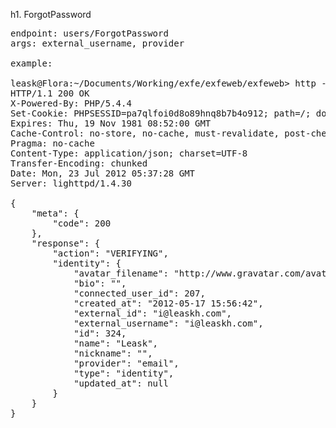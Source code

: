 h1. ForgotPassword

<pre>
endpoint: users/ForgotPassword
args: external_username, provider

example:

leask@Flora:~/Documents/Working/exfe/exfeweb/exfeweb> http -f post api.local.exfe.com/v2/users/forgotpassword provider="email" external_username="i@leaskh.com"
HTTP/1.1 200 OK
X-Powered-By: PHP/5.4.4
Set-Cookie: PHPSESSID=pa7qlfoi0d8o89hnq8b7b4o912; path=/; domain=.exfe.com
Expires: Thu, 19 Nov 1981 08:52:00 GMT
Cache-Control: no-store, no-cache, must-revalidate, post-check=0, pre-check=0
Pragma: no-cache
Content-Type: application/json; charset=UTF-8
Transfer-Encoding: chunked
Date: Mon, 23 Jul 2012 05:37:28 GMT
Server: lighttpd/1.4.30

{
    "meta": {
        "code": 200
    }, 
    "response": {
        "action": "VERIFYING", 
        "identity": {
            "avatar_filename": "http://www.gravatar.com/avatar/5b53fb71b6f36f46fe9cb14eb5acd56f?d=http%3A%2F%2Fapi.local.exfe.com%2Fv2%2Favatar%2Fget%3Fprovider%3Demail%26external_id%3Di%40leaskh.com", 
            "bio": "", 
            "connected_user_id": 207, 
            "created_at": "2012-05-17 15:56:42", 
            "external_id": "i@leaskh.com", 
            "external_username": "i@leaskh.com", 
            "id": 324, 
            "name": "Leask", 
            "nickname": "", 
            "provider": "email", 
            "type": "identity", 
            "updated_at": null
        }
    }
}
</pre>